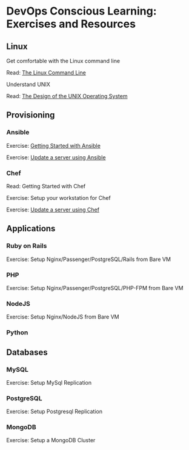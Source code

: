 # DevOps Conscious Learning: Exercises and Resources

## Linux
Get comfortable with the Linux command line

Read: [The Linux Command Line](http://www.linuxcommand.org/tlcl.php)

Understand UNIX

Read: [The Design of the UNIX Operating System](http://www.amazon.com/Design-Operating-System-Prentice-Hall-Software/dp/0132017997)


## Provisioning

### Ansible
Exercise: [Getting Started with Ansible](http://www.ansibleworks.com/docs/gettingstarted.html)

Exercise: [Update a server using Ansible]()

### Chef

Read: Getting Started with Chef

Exercise: Setup your workstation for Chef

Exercise: [Update a server using Chef]()

## Applications

### Ruby on Rails
Exercise: Setup Nginx/Passenger/PostgreSQL/Rails from Bare VM

### PHP
Exercise: Setup Nginx/Passenger/PostgreSQL/PHP-FPM from Bare VM

### NodeJS
Exercise: Setup Nginx/NodeJS from Bare VM

### Python


## Databases

### MySQL
Exercise: Setup MySql Replication

### PostgreSQL
Exercise: Setup Postgresql Replication

### MongoDB
Exercise: Setup a MongoDB Cluster

